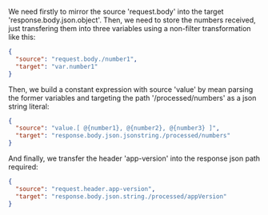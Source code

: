 We need firstly to mirror the source 'request.body' into the target 'response.body.json.object'. Then, we need to store the numbers received, just transfering them into three variables using a non-filter transformation like this:

```json
{
  "source": "request.body./number1",
  "target": "var.number1"
}
```

Then, we build a constant expression with source 'value' by mean parsing the former variables and targeting the path '/processed/numbers' as a json string literal:

```json
{
  "source": "value.[ @{number1}, @{number2}, @{number3} ]",
  "target": "response.body.json.jsonstring./processed/numbers"
}
```

And finally, we transfer the header 'app-version' into the response json path required:

```json
{
  "source": "request.header.app-version",
  "target": "response.body.json.string./processed/appVersion"
}
```
